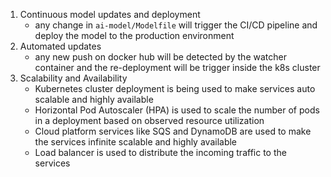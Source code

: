 1. Continuous model updates and deployment
   - any change in `ai-model/Modelfile` will trigger the CI/CD pipeline and deploy the model to the production environment
2. Automated updates
   - any new push on docker hub will be detected by the watcher container and the re-deployment will be trigger inside the k8s cluster
3. Scalability and Availability
   - Kubernetes cluster deployment is being used to make services auto scalable and highly available
   - Horizontal Pod Autoscaler (HPA) is used to scale the number of pods in a deployment based on observed resource utilization
   - Cloud platform services like SQS and DynamoDB are used to make the services infinite scalable and highly available
   - Load balancer is used to distribute the incoming traffic to the services